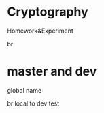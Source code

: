 
# Cryptography  

Homework&amp;Experiment

br

# master and dev

global name

br
local to dev test
